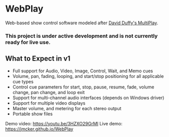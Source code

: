 # WebPlay
Web-based show control software modeled after [David Duffy's MultiPlay](https://www.da-share.com/software/multiplay).

### This project is under active development and is not currently ready for live use. ###

## What to Expect in v1 ##
- Full support for Audio, Video, Image, Control, Wait, and Memo cues
- Volume, pan, fading, looping, and start/stop positioning for all applicable cue types
- Control cue parameters for start, stop, pause, resume, fade, volume change, pan change, and loop exit
- Support for multi-channel audio interfaces (depends on Windows driver)
- Support for multiple video displays
- Master volume, and metering for each stereo output
- Portable show files

Demo video: https://youtu.be/3HZXO29GrMI
Live demo: https://jmcker.github.io/WebPlay
